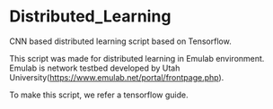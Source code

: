 # Distributed_Learning
CNN based distributed learning script based on Tensorflow. 

This script was made for distributed learning in Emulab environment. 
Emulab is network testbed developed by Utah University(https://www.emulab.net/portal/frontpage.php).

To make this script, we refer a tensorflow guide. 
